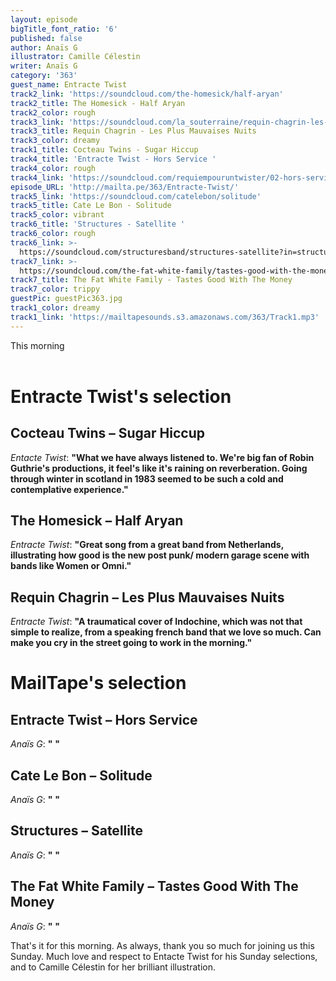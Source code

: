 ```yaml
---
layout: episode
bigTitle_font_ratio: '6'
published: false
author: Anaïs G
illustrator: Camille Célestin
writer: Anaïs G
category: '363'
guest_name: Entracte Twist
track2_link: 'https://soundcloud.com/the-homesick/half-aryan'
track2_title: The Homesick - Half Aryan
track2_color: rough
track3_link: 'https://soundcloud.com/la_souterraine/requin-chagrin-les-plus-mauvaises-nuits'
track3_title: Requin Chagrin - Les Plus Mauvaises Nuits
track3_color: dreamy
track1_title: Cocteau Twins - Sugar Hiccup
track4_title: 'Entracte Twist - Hors Service '
track4_color: rough
track4_link: 'https://soundcloud.com/requiempouruntwister/02-hors-service'
episode_URL: 'http://mailta.pe/363/Entracte-Twist/'
track5_link: 'https://soundcloud.com/catelebon/solitude'
track5_title: Cate Le Bon - Solitude
track5_color: vibrant
track6_title: 'Structures - Satellite '
track6_color: rough
track6_link: >-
  https://soundcloud.com/structuresband/structures-satellite?in=structuresband/sets/ep-long-life
track7_link: >-
  https://soundcloud.com/the-fat-white-family/tastes-good-with-the-money?in=the-fat-white-family/sets/serfs-up-1
track7_title: The Fat White Family - Tastes Good With The Money
track7_color: trippy
guestPic: guestPic363.jpg
track1_color: dreamy
track1_link: 'https://mailtapesounds.s3.amazonaws.com/363/Track1.mp3'
---
```

<p id="introduction"> This morning 
<br><br>

</p>

# Entracte Twist's selection

##  Cocteau Twins – Sugar Hiccup
_Entacte Twist_: **"**What we have always listened to. We're big fan of Robin Guthrie's productions, it feel's like it's raining on reverberation. Going through winter in scotland in 1983 seemed to be such a cold and contemplative experience.**"**

## The Homesick – Half Aryan
_Entracte Twist_: **"**Great song from a great band from Netherlands, illustrating how good is the new post punk/ modern garage scene with bands like Women or Omni.**"**

## Requin Chagrin – Les Plus Mauvaises Nuits
_Entracte Twist_: **"**A traumatical cover of Indochine, which was not that simple to realize, from a speaking french band that we love so much. Can make you cry in the street going to work in the morning.**"**


# MailTape's selection

## Entracte Twist – Hors Service
_Anaïs G_: **"** **"**

## Cate Le Bon – Solitude
_Anaïs G_: **"** **"**

## Structures – Satellite
_Anaïs G_: **"** **"**

## The Fat White Family – Tastes Good With The Money
_Anaïs G_: **"** **"**


<p id="outroduction"> That's it for this morning. As always, thank you so much for joining us this Sunday. Much love and respect to Entacte Twist for his Sunday selections, and to Camille Célestin for her brilliant illustration.</p>
